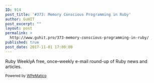 ```yaml
---
ID: 914
post_title: '#373: Memory Conscious Programming in Ruby'
author: GuHIT
post_excerpt: ""
layout: post
permalink: >
  http://www.guhit.pro/373-memory-conscious-programming-in-ruby/
published: true
post_date: 2017-11-01 17:00:00
---
```

Ruby WeeklyA free, once&ndash;weekly e-mail round-up of Ruby news and articles.<p class="wpematico_credit"><small>Powered by <a href="http://www.wpematico.com" target="_blank">WPeMatico</a></small></p>